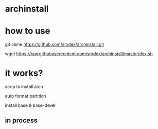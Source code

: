 # archinstall

# how to use
 git clone https://github.com/srxdex/archinstall.git 
 
 wget https://raw.githubusercontent.com/srxdex/archinstall/master/dex.sh


# it works?

scrip to install arch

auto format partition 

install base & base-devel 


## in process

